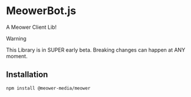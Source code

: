 # MeowerBot.js
A Meower Client Lib!

> [!WARNING]  
> This Library is in SUPER early beta. Breaking changes can happen at ANY moment.

## Installation
```bash
npm install @meower-media/meower
```

